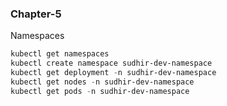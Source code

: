 ### Chapter-5

Namespaces
```powershell
kubectl get namespaces
kubectl create namespace sudhir-dev-namespace
kubectl get deployment -n sudhir-dev-namespace
kubectl get nodes -n sudhir-dev-namespace
kubectl get pods -n sudhir-dev-namespace
```